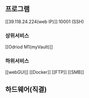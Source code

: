 ## 프로그램
[[39.118.24.224(web IP)]]:10001 (SSH)
### 상위서비스
[[Odriod M1(myVault)]]

### 하위서비스
[[webGUI]]
[[Docker]]
[[FTP]]
[[SMB]]

## 하드웨어(직결)


